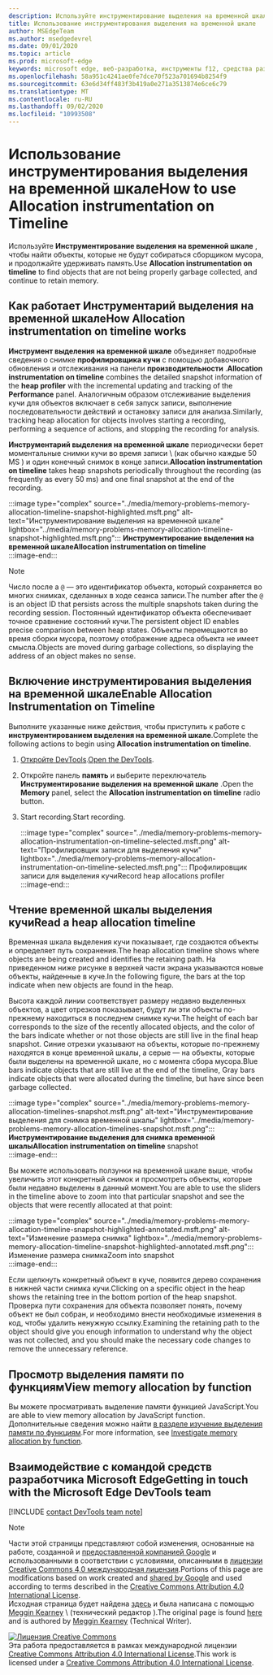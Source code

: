 ```yaml
---
description: Используйте инструментирование выделения на временной шкале, чтобы найти объекты, которые не будут собираться сборщиком мусора, и продолжайте удерживать память.
title: Использование инструментирования выделения на временной шкале
author: MSEdgeTeam
ms.author: msedgedevrel
ms.date: 09/01/2020
ms.topic: article
ms.prod: microsoft-edge
keywords: microsoft edge, веб-разработка, инструменты f12, средства разработчика
ms.openlocfilehash: 58a951c4241ae0fe7dce70f523a701694b8254f9
ms.sourcegitcommit: 63e6d34ff483f3b419a0e271a3513874e6ce6c79
ms.translationtype: MT
ms.contentlocale: ru-RU
ms.lasthandoff: 09/02/2020
ms.locfileid: "10993508"
---
```

<!-- Copyright Meggin Kearney 

   Licensed under the Apache License, Version 2.0 (the "License");
   you may not use this file except in compliance with the License.
   You may obtain a copy of the License at

       https://www.apache.org/licenses/LICENSE-2.0

   Unless required by applicable law or agreed to in writing, software
   distributed under the License is distributed on an "AS IS" BASIS,
   WITHOUT WARRANTIES OR CONDITIONS OF ANY KIND, either express or implied.
   See the License for the specific language governing permissions and
   limitations under the License. -->

# <span data-ttu-id="2ea63-104">Использование инструментирования выделения на временной шкале</span><span class="sxs-lookup"><span data-stu-id="2ea63-104">How to use Allocation instrumentation on Timeline</span></span>  

<span data-ttu-id="2ea63-105">Используйте **Инструментирование выделения на временной шкале** , чтобы найти объекты, которые не будут собираться сборщиком мусора, и продолжайте удерживать память.</span><span class="sxs-lookup"><span data-stu-id="2ea63-105">Use **Allocation instrumentation on timeline** to find objects that are not being properly garbage collected, and continue to retain memory.</span></span>  

## <span data-ttu-id="2ea63-106">Как работает Инструментарий выделения на временной шкале</span><span class="sxs-lookup"><span data-stu-id="2ea63-106">How Allocation instrumentation on timeline works</span></span>  

<span data-ttu-id="2ea63-107">**Инструмент выделения на временной шкале** объединяет подробные сведения о снимке **профилировщика кучи** с помощью добавочного обновления и отслеживания на панели **производительности** .</span><span class="sxs-lookup"><span data-stu-id="2ea63-107">**Allocation instrumentation on timeline** combines the detailed snapshot information of the **heap profiler** with the incremental updating and tracking of the **Performance** panel.</span></span>  <span data-ttu-id="2ea63-108">Аналогичным образом отслеживание выделения кучи для объектов включает в себя запуск записи, выполнение последовательности действий и остановку записи для анализа.</span><span class="sxs-lookup"><span data-stu-id="2ea63-108">Similarly, tracking heap allocation for objects involves starting a recording, performing a sequence of actions, and stopping the recording for analysis.</span></span>  

<!--todo: add profile memory problems (heap profiler) section when available  -->  
<!--todo: add profile evaluate performance (Performance panel) section when available  -->  

<span data-ttu-id="2ea63-109">**Инструментарий выделения на временной шкале** периодически берет моментальные снимки кучи во время записи \ (как обычно каждые 50 MS \) и один конечный снимок в конце записи.</span><span class="sxs-lookup"><span data-stu-id="2ea63-109">**Allocation instrumentation on timeline** takes heap snapshots periodically throughout the recording \(as frequently as every 50 ms\) and one final snapshot at the end of the recording.</span></span>  

:::image type="complex" source="../media/memory-problems-memory-allocation-timeline-snapshot-highlighted.msft.png" alt-text="Инструментирование выделения на временной шкале" lightbox="../media/memory-problems-memory-allocation-timeline-snapshot-highlighted.msft.png":::
   **<span data-ttu-id="2ea63-111">Инструментирование выделения на временной шкале</span><span class="sxs-lookup"><span data-stu-id="2ea63-111">Allocation instrumentation on timeline</span></span>**  
:::image-end:::  

> [!NOTE]
> <span data-ttu-id="2ea63-112">Число после a `@` — это идентификатор объекта, который сохраняется во многих снимках, сделанных в ходе сеанса записи.</span><span class="sxs-lookup"><span data-stu-id="2ea63-112">The number after the `@` is an object ID that persists across the multiple snapshots taken during the recording session.</span></span>  <span data-ttu-id="2ea63-113">Постоянный идентификатор объекта обеспечивает точное сравнение состояний кучи.</span><span class="sxs-lookup"><span data-stu-id="2ea63-113">The persistent object ID enables precise comparison between heap states.</span></span>  <span data-ttu-id="2ea63-114">Объекты перемещаются во время сборки мусора, поэтому отображение адреса объекта не имеет смысла.</span><span class="sxs-lookup"><span data-stu-id="2ea63-114">Objects are moved during garbage collections, so displaying the address of an object makes no sense.</span></span>  

## <span data-ttu-id="2ea63-115">Включение инструментирования выделения на временной шкале</span><span class="sxs-lookup"><span data-stu-id="2ea63-115">Enable Allocation Instrumentation on Timeline</span></span>  

<span data-ttu-id="2ea63-116">Выполните указанные ниже действия, чтобы приступить к работе с **инструментированием выделения на временной шкале**.</span><span class="sxs-lookup"><span data-stu-id="2ea63-116">Complete the following actions to begin using **Allocation instrumentation on timeline**.</span></span>  

1.  <span data-ttu-id="2ea63-117">[Откройте DevTools][DevtoolsOpenIndex].</span><span class="sxs-lookup"><span data-stu-id="2ea63-117">[Open the DevTools][DevtoolsOpenIndex].</span></span>  
1.  <span data-ttu-id="2ea63-118">Откройте панель **память** и выберите переключатель **Инструментирование выделения на временной шкале** .</span><span class="sxs-lookup"><span data-stu-id="2ea63-118">Open the **Memory** panel, select the **Allocation instrumentation on timeline** radio button.</span></span>  
1.  <span data-ttu-id="2ea63-119">Start recording.</span><span class="sxs-lookup"><span data-stu-id="2ea63-119">Start recording.</span></span>  
    
    :::image type="complex" source="../media/memory-problems-memory-allocation-instrumentation-on-timeline-selected.msft.png" alt-text="Профилировщик записи для выделения кучи" lightbox="../media/memory-problems-memory-allocation-instrumentation-on-timeline-selected.msft.png":::
       <span data-ttu-id="2ea63-121">Профилировщик записи для выделения кучи</span><span class="sxs-lookup"><span data-stu-id="2ea63-121">Record heap allocations profiler</span></span>  
    :::image-end:::  
    
## <span data-ttu-id="2ea63-122">Чтение временной шкалы выделения кучи</span><span class="sxs-lookup"><span data-stu-id="2ea63-122">Read a heap allocation timeline</span></span>  

<span data-ttu-id="2ea63-123">Временная шкала выделения кучи показывает, где создаются объекты и определяет путь сохранения.</span><span class="sxs-lookup"><span data-stu-id="2ea63-123">The heap allocation timeline shows where objects are being created and identifies the retaining path.</span></span>  <span data-ttu-id="2ea63-124">На приведенном ниже рисунке в верхней части экрана указываются новые объекты, найденные в куче.</span><span class="sxs-lookup"><span data-stu-id="2ea63-124">In the following figure, the bars at the top indicate when new objects are found in the heap.</span></span>  

<span data-ttu-id="2ea63-125">Высота каждой линии соответствует размеру недавно выделенных объектов, а цвет отрезков показывает, будут ли эти объекты по-прежнему находиться в последнем снимке кучи.</span><span class="sxs-lookup"><span data-stu-id="2ea63-125">The height of each bar corresponds to the size of the recently allocated objects, and the color of the bars indicate whether or not those objects are still live in the final heap snapshot.</span></span>  <span data-ttu-id="2ea63-126">Синие отрезки указывают на объекты, которые по-прежнему находятся в конце временной шкалы, а серые — на объекты, которые были выделены на временной шкале, но с момента сбора мусора.</span><span class="sxs-lookup"><span data-stu-id="2ea63-126">Blue bars indicate objects that are still live at the end of the timeline, Gray bars indicate objects that were allocated during the timeline, but have since been garbage collected.</span></span>  

:::image type="complex" source="../media/memory-problems-memory-allocation-timelines-snapshot.msft.png" alt-text="Инструментирование выделения для снимка временной шкалы" lightbox="../media/memory-problems-memory-allocation-timelines-snapshot.msft.png":::
   <span data-ttu-id="2ea63-128">**Инструментирование выделения для снимка временной шкалы**</span><span class="sxs-lookup"><span data-stu-id="2ea63-128">**Allocation instrumentation on timeline** snapshot</span></span>  
:::image-end:::  

<!--In the following figure, an action was performed 3 times.  The sample program caches five objects, so the last five blue bars are expected.  But the left-most blue bar indicates a potential problem.  -->  
<!--todo: redo figure 4 with multiple click actions  -->  

<span data-ttu-id="2ea63-129">Вы можете использовать ползунки на временной шкале выше, чтобы увеличить этот конкретный снимок и просмотреть объекты, которые были недавно выделены в данный момент.</span><span class="sxs-lookup"><span data-stu-id="2ea63-129">You are able to use the sliders in the timeline above to zoom into that particular snapshot and see the objects that were recently allocated at that point:</span></span>  

:::image type="complex" source="../media/memory-problems-memory-allocation-timeline-snapshot-highlighted-annotated.msft.png" alt-text="Изменение размера снимка" lightbox="../media/memory-problems-memory-allocation-timeline-snapshot-highlighted-annotated.msft.png":::
   <span data-ttu-id="2ea63-131">Изменение размера снимка</span><span class="sxs-lookup"><span data-stu-id="2ea63-131">Zoom into snapshot</span></span>  
:::image-end:::  

<span data-ttu-id="2ea63-132">Если щелкнуть конкретный объект в куче, появится дерево сохранения в нижней части снимка кучи.</span><span class="sxs-lookup"><span data-stu-id="2ea63-132">Clicking on a specific object in the heap shows the retaining tree in the bottom portion of the heap snapshot.</span></span>  <span data-ttu-id="2ea63-133">Проверка пути сохранения для объекта позволяет понять, почему объект не был собран, и необходимо внести необходимые изменения в код, чтобы удалить ненужную ссылку.</span><span class="sxs-lookup"><span data-stu-id="2ea63-133">Examining the retaining path to the object should give you enough information to understand why the object was not collected, and you should make the necessary code changes to remove the unnecessary reference.</span></span>  

## <span data-ttu-id="2ea63-134">Просмотр выделения памяти по функциям</span><span class="sxs-lookup"><span data-stu-id="2ea63-134">View memory allocation by function</span></span>  

<span data-ttu-id="2ea63-135">Вы можете просматривать выделение памяти функцией JavaScript.</span><span class="sxs-lookup"><span data-stu-id="2ea63-135">You are able to view memory allocation by JavaScript function.</span></span>  <span data-ttu-id="2ea63-136">Дополнительные сведения можно найти [в разделе изучение выделения памяти по функциям][DevtoolsMemoryProblemsIndexInvestigateMemoryAllocationFunction].</span><span class="sxs-lookup"><span data-stu-id="2ea63-136">For more information, see [Investigate memory allocation by function][DevtoolsMemoryProblemsIndexInvestigateMemoryAllocationFunction].</span></span>  

## <span data-ttu-id="2ea63-137">Взаимодействие с командой средств разработчика Microsoft Edge</span><span class="sxs-lookup"><span data-stu-id="2ea63-137">Getting in touch with the Microsoft Edge DevTools team</span></span>  

[!INCLUDE [contact DevTools team note](../includes/contact-devtools-team-note.md)]  

<!-- links -->  

[DevToolsOpenIndex]: ../open.md "Открыть Microsoft EDGE (Chromium) DevTools | Документы Microsoft"
[DevtoolsMemoryProblemsIndexInvestigateMemoryAllocationFunction]: ./index.md#investigate-memory-allocation-by-function "Исследование выделения памяти функцией — устранение проблем с памятью | Документы Microsoft"  

<!--[HeapProfiler]: ./heap-snapshots.md "How to Record Heap Snapshots"  -->  
<!--[PerformancePanel]: ../profile/evaluate-performance/timeline-tool ""  -->  

[MicrosoftEdgeChannel]: https://www.microsoftedgeinsider.com/download "Скачайте канал Microsoft Edge"  

> [!NOTE]
> <span data-ttu-id="2ea63-141">Части этой страницы представляют собой изменения, основанные на работе, созданной и [предоставленной компанией Google][GoogleSitePolicies] и использованными в соответствии с условиями, описанными в [лицензии Creative Commons 4,0 международная лицензия][CCA4IL].</span><span class="sxs-lookup"><span data-stu-id="2ea63-141">Portions of this page are modifications based on work created and [shared by Google][GoogleSitePolicies] and used according to terms described in the [Creative Commons Attribution 4.0 International License][CCA4IL].</span></span>  
> <span data-ttu-id="2ea63-142">Исходная страница будет найдена [здесь](https://developers.google.com/web/tools/chrome-devtools/memory-problems/allocation-profiler) и была написана с помощью [Meggin Kearney][MegginKearney] \ (технический редактор \).</span><span class="sxs-lookup"><span data-stu-id="2ea63-142">The original page is found [here](https://developers.google.com/web/tools/chrome-devtools/memory-problems/allocation-profiler) and is authored by [Meggin Kearney][MegginKearney] \(Technical Writer\).</span></span>  

[![Лицензия Creative Commons][CCby4Image]][CCA4IL]  
<span data-ttu-id="2ea63-144">Эта работа предоставляется в рамках международной лицензии [Creative Commons Attribution 4.0 International License][CCA4IL].</span><span class="sxs-lookup"><span data-stu-id="2ea63-144">This work is licensed under a [Creative Commons Attribution 4.0 International License][CCA4IL].</span></span>  

[CCA4IL]: https://creativecommons.org/licenses/by/4.0  
[CCby4Image]: https://i.creativecommons.org/l/by/4.0/88x31.png  
[GoogleSitePolicies]: https://developers.google.com/terms/site-policies  
[KayceBasques]: https://developers.google.com/web/resources/contributors/kaycebasques  
[MegginKearney]: https://developers.google.com/web/resources/contributors/megginkearney  
